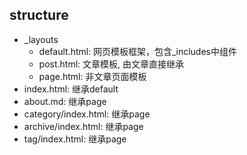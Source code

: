 ## structure

- _layouts
  - default.html: 网页模板框架，包含_includes中组件
  - post.html: 文章模板, 由文章直接继承
  - page.html: 非文章页面模板
- index.html: 继承default
- about.md: 继承page
- category/index.html: 继承page
- archive/index.html: 继承page
- tag/index.html: 继承page

